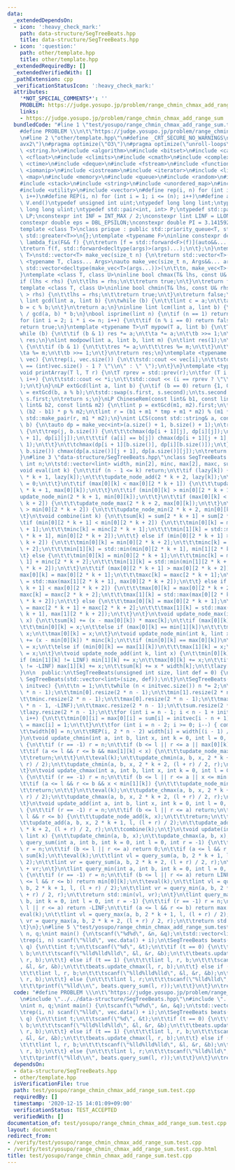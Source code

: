 ```yaml
---
data:
  _extendedDependsOn:
  - icon: ':heavy_check_mark:'
    path: data-structure/SegTreeBeats.hpp
    title: data-structure/SegTreeBeats.hpp
  - icon: ':question:'
    path: other/template.hpp
    title: other/template.hpp
  _extendedRequiredBy: []
  _extendedVerifiedWith: []
  _pathExtension: cpp
  _verificationStatusIcon: ':heavy_check_mark:'
  attributes:
    '*NOT_SPECIAL_COMMENTS*': ''
    PROBLEM: https://judge.yosupo.jp/problem/range_chmin_chmax_add_range_sum
    links:
    - https://judge.yosupo.jp/problem/range_chmin_chmax_add_range_sum
  bundledCode: "#line 1 \"test/yosupo/range_chmin_chmax_add_range_sum.test.cpp\"\n\
    #define PROBLEM \\\n\t\"https://judge.yosupo.jp/problem/range_chmin_chmax_add_range_sum\"\
    \n#line 2 \"other/template.hpp\"\n#define _CRT_SECURE_NO_WARNINGS\n#pragma target(\"\
    avx2\")\n#pragma optimize(\"O3\")\n#pragma optimize(\"unroll-loops\")\n#include\
    \ <string.h>\n#include <algorithm>\n#include <bitset>\n#include <cassert>\n#include\
    \ <cfloat>\n#include <climits>\n#include <cmath>\n#include <complex>\n#include\
    \ <ctime>\n#include <deque>\n#include <fstream>\n#include <functional>\n#include\
    \ <iomanip>\n#include <iostream>\n#include <iterator>\n#include <list>\n#include\
    \ <map>\n#include <memory>\n#include <queue>\n#include <random>\n#include <set>\n\
    #include <stack>\n#include <string>\n#include <unordered_map>\n#include <unordered_set>\n\
    #include <utility>\n#include <vector>\n#define rep(i, n) for (int i = 0; i < (n);\
    \ i++)\n#define REP(i, n) for (int i = 1; i <= (n); i++)\n#define all(V) V.begin(),\
    \ V.end()\ntypedef unsigned int uint;\ntypedef long long lint;\ntypedef unsigned\
    \ long long ulint;\ntypedef std::pair<int, int> P;\ntypedef std::pair<lint, lint>\
    \ LP;\nconstexpr int INF = INT_MAX / 2;\nconstexpr lint LINF = LLONG_MAX / 2;\n\
    constexpr double eps = DBL_EPSILON;\nconstexpr double PI = 3.141592653589793238462643383279;\n\
    template <class T>\nclass prique : public std::priority_queue<T, std::vector<T>,\
    \ std::greater<T>>\n{};\ntemplate <typename F>\ninline constexpr decltype(auto)\
    \ lambda_fix(F&& f) {\n\treturn [f = std::forward<F>(f)](auto&&... args) {\n\t\
    \treturn f(f, std::forward<decltype(args)>(args)...);\n\t};\n}\ntemplate <typename\
    \ T>\nstd::vector<T> make_vec(size_t n) {\n\treturn std::vector<T>(n);\n}\ntemplate\
    \ <typename T, class... Args>\nauto make_vec(size_t n, Args&&... args) {\n\treturn\
    \ std::vector<decltype(make_vec<T>(args...))>(\n\t\tn, make_vec<T>(std::forward<Args>(args)...));\n\
    }\ntemplate <class T, class U>\ninline bool chmax(T& lhs, const U& rhs) {\n\t\
    if (lhs < rhs) {\n\t\tlhs = rhs;\n\t\treturn true;\n\t}\n\treturn false;\n}\n\
    template <class T, class U>\ninline bool chmin(T& lhs, const U& rhs) {\n\tif (lhs\
    \ > rhs) {\n\t\tlhs = rhs;\n\t\treturn true;\n\t}\n\treturn false;\n}\ninline\
    \ lint gcd(lint a, lint b) {\n\twhile (b) {\n\t\tlint c = a;\n\t\ta = b;\n\t\t\
    b = c % b;\n\t}\n\treturn a;\n}\ninline lint lcm(lint a, lint b) {\n\treturn a\
    \ / gcd(a, b) * b;\n}\nbool isprime(lint n) {\n\tif (n == 1) return false;\n\t\
    for (int i = 2; i * i <= n; i++) {\n\t\tif (n % i == 0) return false;\n\t}\n\t\
    return true;\n}\ntemplate <typename T>\nT mypow(T a, lint b) {\n\tT res(1);\n\t\
    while (b) {\n\t\tif (b & 1) res *= a;\n\t\ta *= a;\n\t\tb >>= 1;\n\t}\n\treturn\
    \ res;\n}\nlint modpow(lint a, lint b, lint m) {\n\tlint res(1);\n\twhile (b)\
    \ {\n\t\tif (b & 1) {\n\t\t\tres *= a;\n\t\t\tres %= m;\n\t\t}\n\t\ta *= a;\n\t\
    \ta %= m;\n\t\tb >>= 1;\n\t}\n\treturn res;\n}\ntemplate <typename T>\nvoid printArray(std::vector<T>&\
    \ vec) {\n\trep(i, vec.size()) {\n\t\tstd::cout << vec[i];\n\t\tstd::cout << (i\
    \ == (int)vec.size() - 1 ? \"\\n\" : \" \");\n\t}\n}\ntemplate <typename T>\n\
    void printArray(T l, T r) {\n\tT rprev = std::prev(r);\n\tfor (T i = l; i != r;\
    \ i++) {\n\t\tstd::cout << *i;\n\t\tstd::cout << (i == rprev ? \"\\n\" : \" \"\
    );\n\t}\n}\nLP extGcd(lint a, lint b) {\n\tif (b == 0) return {1, 0};\n\tLP s\
    \ = extGcd(b, a % b);\n\tstd::swap(s.first, s.second);\n\ts.second -= a / b *\
    \ s.first;\n\treturn s;\n}\nLP ChineseRem(const lint& b1, const lint& m1, const\
    \ lint& b2, const lint& m2) {\n\tlint p = extGcd(m1, m2).first;\n\tlint tmp =\
    \ (b2 - b1) * p % m2;\n\tlint r = (b1 + m1 * tmp + m1 * m2) % (m1 * m2);\n\treturn\
    \ std::make_pair(r, m1 * m2);\n}\nint LCS(const std::string& a, const std::string&\
    \ b) {\n\tauto dp = make_vec<int>(a.size() + 1, b.size() + 1);\n\trep(i, a.size())\
    \ {\n\t\trep(j, b.size()) {\n\t\t\tchmax(dp[i + 1][j], dp[i][j]);\n\t\t\tchmax(dp[i][j\
    \ + 1], dp[i][j]);\n\t\t\tif (a[i] == b[j]) chmax(dp[i + 1][j + 1], dp[i][j] +\
    \ 1);\n\t\t}\n\t\tchmax(dp[i + 1][b.size()], dp[i][b.size()]);\n\t}\n\trep(j,\
    \ b.size()) chmax(dp[a.size()][j + 1], dp[a.size()][j]);\n\treturn dp[a.size()][b.size()];\n\
    }\n#line 3 \"data-structure/SegTreeBeats.hpp\"\nclass SegTreeBeats {\n\tunsigned\
    \ int n;\n\tstd::vector<lint> width, min[2], minc, max[2], maxc, sum, lazy;\n\t\
    void eval(int k) {\n\t\tif (n - 1 <= k) return;\n\t\tif (lazy[k]) {\n\t\t\tupdate_node_add(2\
    \ * k + 1, lazy[k]);\n\t\t\tupdate_node_add(2 * k + 2, lazy[k]);\n\t\t\tlazy[k]\
    \ = 0;\n\t\t}\n\t\tif (max[0][k] < max[0][2 * k + 1]) {\n\t\t\tupdate_node_max(2\
    \ * k + 1, max[0][k]);\n\t\t}\n\t\tif (min[0][k] > min[0][2 * k + 1]) {\n\t\t\t\
    update_node_min(2 * k + 1, min[0][k]);\n\t\t}\n\t\tif (max[0][k] < max[0][2 *\
    \ k + 2]) {\n\t\t\tupdate_node_max(2 * k + 2, max[0][k]);\n\t\t}\n\t\tif (min[0][k]\
    \ > min[0][2 * k + 2]) {\n\t\t\tupdate_node_min(2 * k + 2, min[0][k]);\n\t\t}\n\
    \t}\n\tvoid combine(int k) {\n\t\tsum[k] = sum[2 * k + 1] + sum[2 * k + 2];\n\t\
    \tif (min[0][2 * k + 1] < min[0][2 * k + 2]) {\n\t\t\tmin[0][k] = min[0][2 * k\
    \ + 1];\n\t\t\tminc[k] = minc[2 * k + 1];\n\t\t\tmin[1][k] = std::min(min[1][2\
    \ * k + 1], min[0][2 * k + 2]);\n\t\t} else if (min[0][2 * k + 1] > min[0][2 *\
    \ k + 2]) {\n\t\t\tmin[0][k] = min[0][2 * k + 2];\n\t\t\tminc[k] = minc[2 * k\
    \ + 2];\n\t\t\tmin[1][k] = std::min(min[0][2 * k + 1], min[1][2 * k + 2]);\n\t\
    \t} else {\n\t\t\tmin[0][k] = min[0][2 * k + 1];\n\t\t\tminc[k] = minc[2 * k +\
    \ 1] + minc[2 * k + 2];\n\t\t\tmin[1][k] = std::min(min[1][2 * k + 1], min[1][2\
    \ * k + 2]);\n\t\t}\n\t\tif (max[0][2 * k + 1] > max[0][2 * k + 2]) {\n\t\t\t\
    max[0][k] = max[0][2 * k + 1];\n\t\t\tmaxc[k] = maxc[2 * k + 1];\n\t\t\tmax[1][k]\
    \ = std::max(max[1][2 * k + 1], max[0][2 * k + 2]);\n\t\t} else if (max[0][2 *\
    \ k + 1] < max[0][2 * k + 2]) {\n\t\t\tmax[0][k] = max[0][2 * k + 2];\n\t\t\t\
    maxc[k] = maxc[2 * k + 2];\n\t\t\tmax[1][k] = std::max(max[0][2 * k + 1], max[1][2\
    \ * k + 2]);\n\t\t} else {\n\t\t\tmax[0][k] = max[0][2 * k + 1];\n\t\t\tmaxc[k]\
    \ = maxc[2 * k + 1] + maxc[2 * k + 2];\n\t\t\tmax[1][k] = std::max(max[1][2 *\
    \ k + 1], max[1][2 * k + 2]);\n\t\t}\n\t}\n\tvoid update_node_max(int k, lint\
    \ x) {\n\t\tsum[k] += (x - max[0][k]) * maxc[k];\n\t\tif (max[0][k] == min[0][k])\n\
    \t\t\tmin[0][k] = x;\n\t\telse if (max[0][k] == min[1][k])\n\t\t\tmin[1][k] =\
    \ x;\n\t\tmax[0][k] = x;\n\t}\n\tvoid update_node_min(int k, lint x) {\n\t\tsum[k]\
    \ += (x - min[0][k]) * minc[k];\n\t\tif (min[0][k] == max[0][k])\n\t\t\tmax[0][k]\
    \ = x;\n\t\telse if (min[0][k] == max[1][k])\n\t\t\tmax[1][k] = x;\n\t\tmin[0][k]\
    \ = x;\n\t}\n\tvoid update_node_add(int k, lint x) {\n\t\tmin[0][k] += x;\n\t\t\
    if (min[1][k] != LINF) min[1][k] += x;\n\t\tmax[0][k] += x;\n\t\tif (max[1][k]\
    \ != -LINF) max[1][k] += x;\n\t\tsum[k] += x * width[k];\n\t\tlazy[k] += x;\n\t\
    }\n\n  public:\n\tSegTreeBeats(unsigned int size, lint def = 0) {\n\t\t*this =\
    \ SegTreeBeats(std::vector<lint>(size, def));\n\t}\n\tSegTreeBeats(std::vector<lint>\
    \ initvec) {\n\t\tn = 1;\n\t\twhile (n < initvec.size()) n *= 2;\n\t\twidth.resize(2\
    \ * n - 1);\n\t\tmin[0].resize(2 * n - 1);\n\t\tmin[1].resize(2 * n - 1, LINF);\n\
    \t\tminc.resize(2 * n - 1);\n\t\tmax[0].resize(2 * n - 1);\n\t\tmax[1].resize(2\
    \ * n - 1, -LINF);\n\t\tmaxc.resize(2 * n - 1);\n\t\tsum.resize(2 * n - 1);\n\t\
    \tlazy.resize(2 * n - 1);\n\t\tfor (int i = n - 1; i < n - 1 + initvec.size();\
    \ i++) {\n\t\t\tmin[0][i] = max[0][i] = sum[i] = initvec[i - n + 1];\n\t\t\tminc[i]\
    \ = maxc[i] = 1;\n\t\t}\n\t\tfor (int i = n - 2; i >= 0; i--) { combine(i); }\n\
    \t\twidth[0] = n;\n\t\tREP(i, 2 * n - 2) width[i] = width[(i - 1) / 2] / 2;\n\t\
    }\n\tvoid update_chmin(int a, int b, lint x, int k = 0, int l = 0, int r = -1)\
    \ {\n\t\tif (r == -1) r = n;\n\t\tif (b <= l || r <= a || max[0][k] <= x) return;\n\
    \t\tif (a <= l && r <= b && max[1][k] < x) {\n\t\t\tupdate_node_max(k, x);\n\t\
    \t\treturn;\n\t\t}\n\t\teval(k);\n\t\tupdate_chmin(a, b, x, 2 * k + 1, l, (l +\
    \ r) / 2);\n\t\tupdate_chmin(a, b, x, 2 * k + 2, (l + r) / 2, r);\n\t\tcombine(k);\n\
    \t}\n\tvoid update_chmax(int a, int b, lint x, int k = 0, int l = 0, int r = -1)\
    \ {\n\t\tif (r == -1) r = n;\n\t\tif (b <= l || r <= a || x <= min[0][k]) return;\n\
    \t\tif (a <= l && r <= b && x < min[1][k]) {\n\t\t\tupdate_node_min(k, x);\n\t\
    \t\treturn;\n\t\t}\n\t\teval(k);\n\t\tupdate_chmax(a, b, x, 2 * k + 1, l, (l +\
    \ r) / 2);\n\t\tupdate_chmax(a, b, x, 2 * k + 2, (l + r) / 2, r);\n\t\tcombine(k);\n\
    \t}\n\tvoid update_add(int a, int b, lint x, int k = 0, int l = 0, int r = -1)\
    \ {\n\t\tif (r == -1) r = n;\n\t\tif (b <= l || r <= a) return;\n\t\tif (a <=\
    \ l && r <= b) {\n\t\t\tupdate_node_add(k, x);\n\t\t\treturn;\n\t\t}\n\t\teval(k);\n\
    \t\tupdate_add(a, b, x, 2 * k + 1, l, (l + r) / 2);\n\t\tupdate_add(a, b, x, 2\
    \ * k + 2, (l + r) / 2, r);\n\t\tcombine(k);\n\t}\n\tvoid update(int a, int b,\
    \ lint x) {\n\t\tupdate_chmin(a, b, x);\n\t\tupdate_chmax(a, b, x);\n\t}\n\tlint\
    \ query_sum(int a, int b, int k = 0, int l = 0, int r = -1) {\n\t\tif (r == -1)\
    \ r = n;\n\t\tif (b <= l || r <= a) return 0;\n\t\tif (a <= l && r <= b) return\
    \ sum[k];\n\t\teval(k);\n\t\tlint vl = query_sum(a, b, 2 * k + 1, l, (l + r) /\
    \ 2);\n\t\tlint vr = query_sum(a, b, 2 * k + 2, (l + r) / 2, r);\n\t\treturn vl\
    \ + vr;\n\t}\n\tlint query_min(int a, int b, int k = 0, int l = 0, int r = -1)\
    \ {\n\t\tif (r == -1) r = n;\n\t\tif (b <= l || r <= a) return LINF;\n\t\tif (a\
    \ <= l && r <= b) return min[0][k];\n\t\teval(k);\n\t\tlint vl = query_min(a,\
    \ b, 2 * k + 1, l, (l + r) / 2);\n\t\tlint vr = query_min(a, b, 2 * k + 2, (l\
    \ + r) / 2, r);\n\t\treturn std::min(vl, vr);\n\t}\n\tlint query_max(int a, int\
    \ b, int k = 0, int l = 0, int r = -1) {\n\t\tif (r == -1) r = n;\n\t\tif (b <=\
    \ l || r <= a) return -LINF;\n\t\tif (a <= l && r <= b) return max[0][k];\n\t\t\
    eval(k);\n\t\tlint vl = query_max(a, b, 2 * k + 1, l, (l + r) / 2);\n\t\tlint\
    \ vr = query_max(a, b, 2 * k + 2, (l + r) / 2, r);\n\t\treturn std::max(vl, vr);\n\
    \t}\n};\n#line 5 \"test/yosupo/range_chmin_chmax_add_range_sum.test.cpp\"\nint\
    \ n, q;\nint main() {\n\tscanf(\"%d%d\", &n, &q);\n\tstd::vector<lint> vec(n);\n\
    \trep(i, n) scanf(\"%lld\", vec.data() + i);\n\tSegTreeBeats beats(vec);\n\trep(i,\
    \ q) {\n\t\tint t;\n\t\tscanf(\"%d\", &t);\n\t\tif (t == 0) {\n\t\t\tlint l, r,\
    \ b;\n\t\t\tscanf(\"%lld%lld%lld\", &l, &r, &b);\n\t\t\tbeats.update_chmin(l,\
    \ r, b);\n\t\t} else if (t == 1) {\n\t\t\tlint l, r, b;\n\t\t\tscanf(\"%lld%lld%lld\"\
    , &l, &r, &b);\n\t\t\tbeats.update_chmax(l, r, b);\n\t\t} else if (t == 2) {\n\
    \t\t\tlint l, r, b;\n\t\t\tscanf(\"%lld%lld%lld\", &l, &r, &b);\n\t\t\tbeats.update_add(l,\
    \ r, b);\n\t\t} else {\n\t\t\tlint l, r;\n\t\t\tscanf(\"%lld%lld\", &l, &r);\n\
    \t\t\tprintf(\"%lld\\n\", beats.query_sum(l, r));\n\t\t}\n\t}\n\treturn 0;\n}\n"
  code: "#define PROBLEM \\\n\t\"https://judge.yosupo.jp/problem/range_chmin_chmax_add_range_sum\"\
    \n#include \"../../data-structure/SegTreeBeats.hpp\"\n#include \"../../other/template.hpp\"\
    \nint n, q;\nint main() {\n\tscanf(\"%d%d\", &n, &q);\n\tstd::vector<lint> vec(n);\n\
    \trep(i, n) scanf(\"%lld\", vec.data() + i);\n\tSegTreeBeats beats(vec);\n\trep(i,\
    \ q) {\n\t\tint t;\n\t\tscanf(\"%d\", &t);\n\t\tif (t == 0) {\n\t\t\tlint l, r,\
    \ b;\n\t\t\tscanf(\"%lld%lld%lld\", &l, &r, &b);\n\t\t\tbeats.update_chmin(l,\
    \ r, b);\n\t\t} else if (t == 1) {\n\t\t\tlint l, r, b;\n\t\t\tscanf(\"%lld%lld%lld\"\
    , &l, &r, &b);\n\t\t\tbeats.update_chmax(l, r, b);\n\t\t} else if (t == 2) {\n\
    \t\t\tlint l, r, b;\n\t\t\tscanf(\"%lld%lld%lld\", &l, &r, &b);\n\t\t\tbeats.update_add(l,\
    \ r, b);\n\t\t} else {\n\t\t\tlint l, r;\n\t\t\tscanf(\"%lld%lld\", &l, &r);\n\
    \t\t\tprintf(\"%lld\\n\", beats.query_sum(l, r));\n\t\t}\n\t}\n\treturn 0;\n}"
  dependsOn:
  - data-structure/SegTreeBeats.hpp
  - other/template.hpp
  isVerificationFile: true
  path: test/yosupo/range_chmin_chmax_add_range_sum.test.cpp
  requiredBy: []
  timestamp: '2020-12-15 14:01:09+09:00'
  verificationStatus: TEST_ACCEPTED
  verifiedWith: []
documentation_of: test/yosupo/range_chmin_chmax_add_range_sum.test.cpp
layout: document
redirect_from:
- /verify/test/yosupo/range_chmin_chmax_add_range_sum.test.cpp
- /verify/test/yosupo/range_chmin_chmax_add_range_sum.test.cpp.html
title: test/yosupo/range_chmin_chmax_add_range_sum.test.cpp
---
```

